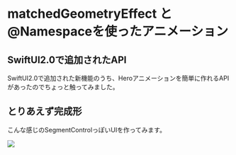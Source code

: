 # matchedGeometryEffect と @Namespaceを使ったアニメーション

## SwiftUI2.0で追加されたAPI

SwiftUI2.0で追加された新機能のうち、Heroアニメーションを簡単に作れるAPIがあったのでちょっと触ってみました。

## とりあえず完成形

こんな感じのSegmentControlっぽいUIを作ってみます。

![](images/0001.gif)